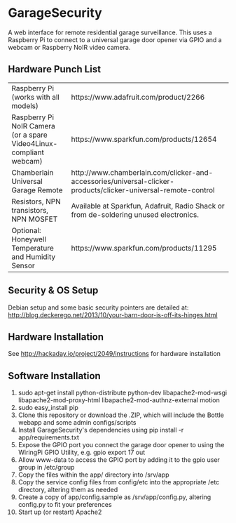 GarageSecurity
==============

A web interface for remote residential garage surveillance. This uses a Raspberry Pi to connect to a universal garage door opener via GPIO and a webcam or Raspberry NoIR video camera.

Hardware Punch List
-------------------

<table>
  <tr>
    <td>Raspberry Pi (works with all models)</td>
    <td>https://www.adafruit.com/product/2266</td>
  </tr>
  <tr>
    <td>Raspberry Pi NoIR Camera (or a spare Video4Linux-compliant webcam)</td>
    <td>https://www.sparkfun.com/products/12654</td>
  </tr>
  <tr>
    <td>Chamberlain Universal Garage Remote</td>
    <td>http://www.chamberlain.com/clicker-and-accessories/universal-clicker-products/clicker-universal-remote-control</td>
  </tr>
  <tr>
    <td>Resistors, NPN transistors, NPN MOSFET</td>
    <td>Available at Sparkfun, Adafruit, Radio Shack or from de-soldering unused electronics.</td>
  </tr>
  <tr>
    <td>Optional: Honeywell Temperature and Humidity Sensor</td>
    <td>https://www.sparkfun.com/products/11295</td>
  </tr>
</table>

Security & OS Setup
-------------------

Debian setup and some basic security pointers are detailed at: http://blog.deckerego.net/2013/10/your-barn-door-is-off-its-hinges.html

Hardware Installation
---------------------

See http://hackaday.io/project/2049/instructions for hardware installation

Software Installation
---------------------

1. sudo apt-get install python-distribute python-dev libapache2-mod-wsgi libapache2-mod-proxy-html libapache2-mod-authnz-external motion
2. sudo easy_install pip
3. Clone this repository or download the .ZIP, which will include the Bottle webapp and some admin configs/scripts
4. Install GarageSecurity's dependencies using pip install -r app/requirements.txt
5. Expose the GPIO port you connect the garage door opener to using the WiringPi GPIO Utility, e.g. gpio export 17 out
6. Allow www-data to access the GPIO port by adding it to the gpio user group in /etc/group
7. Copy the files within the app/ directory into /srv/app
8. Copy the service config files from config/etc into the appropriate /etc directory, altering them as needed
9. Create a copy of app/config.sample as /srv/app/config.py, altering config.py to fit your preferences
10. Start up (or restart) Apache2
